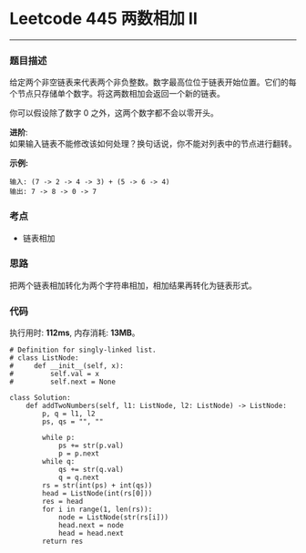 # Leetcode 445 两数相加 II
***
### 题目描述
给定两个非空链表来代表两个非负整数。数字最高位位于链表开始位置。它们的每个节点只存储单个数字。将这两数相加会返回一个新的链表。

你可以假设除了数字 0 之外，这两个数字都不会以零开头。

**进阶**:  
如果输入链表不能修改该如何处理？换句话说，你不能对列表中的节点进行翻转。

**示例:**

	输入: (7 -> 2 -> 4 -> 3) + (5 -> 6 -> 4)
	输出: 7 -> 8 -> 0 -> 7

### 考点

* 链表相加

### 思路  
把两个链表相加转化为两个字符串相加，相加结果再转化为链表形式。


### 代码
执行用时: **112ms**, 内存消耗: **13MB**。


```
# Definition for singly-linked list.
# class ListNode:
#     def __init__(self, x):
#         self.val = x
#         self.next = None

class Solution:
    def addTwoNumbers(self, l1: ListNode, l2: ListNode) -> ListNode:
        p, q = l1, l2
        ps, qs = "", ""
        
        while p:
            ps += str(p.val)
            p = p.next
        while q:
            qs += str(q.val)
            q = q.next
        rs = str(int(ps) + int(qs))
        head = ListNode(int(rs[0]))
        res = head
        for i in range(1, len(rs)):
            node = ListNode(str(rs[i]))
            head.next = node
            head = head.next
        return res
             
```
